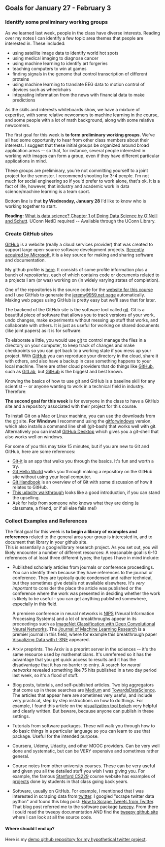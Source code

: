 ## Goals for January 27 - February 3

### Identify some preliminary working groups

As we learned last week, people in the class have diverse interests.  Reading over my notes
I can identify a few topic area themes that people are interested in.  These included:

- using satellite image data to identify world hot spots
- using medical imaging to diagnose cancer
- using machine learning to identify art forgeries
- teaching computers to win at games
- finding signals in the genome that control transcription of different proteins
- using machine learning to translate EEG data to motion control of devices such as wheelchairs
- integrating information from the news with financial data to make predictions

As the skills and interests whiteboards show, we have a mixture of expertise, with some relative newcomers
to machine learning in the course, and some people with a lot of math background, along with some relative
newcomers.  

The first goal for this week is **to form preliminary working groups.**  We've all had some opportunity
to hear from other class members about their interests.  I suggest that these initial groups be organized
around broad application areas -- so that, for instance, several people interested in working with images
can form a group, even if they have different particular applications in mind.   

These groups are preliminary, you're not committing yourself to a joint project for the semester.  I recommend
shooting for 3-4 people. I'm not much for social engineering so if you'd prefer to work alone, that's ok.  It is a fact of life, however, that industry and academic work in data science/machine learning is a team sport.

Bottom line is that **by Wednesday, January 28** I'd like to know who is working together to start.

**Reading:** [What is data science? Chapter 1 of Doing Data Science by O'Neill and Schutt](https://learning.oreilly.com/library/view/doing-data-science/9781449363871/ch01.html).  UConn NetID required -- Available through the UConn Library.


### Create GitHub sites 

[GitHub](http://www.github.com) is a website (really a cloud services provider) that was created to support large open-source software development projects.  [Recently acquired by Microsoft](https://news.microsoft.com/2018/06/04/microsoft-to-acquire-github-for-7-5-billion/), it is a key source for making and sharing software and documentation.  

My github profile is [here](https://github.com/jeremy9959).  It consists of some profile information plus
a bunch of *repositories*, each of which contains code or documents related to a  projects I am (or was)  working on 
(in widely varying states of completion). 

One of the repositories is the source code for the
[website for this course](https://github.com/jeremy9959/Math-5800-Spring-2020) and I use GitHub to generate
the [jeremy9959.net page](http://jeremy9959.net) automatically.  Making web pages using GitHub
is pretty easy but we'll save that for later.

The backend of the GitHub site is the software tool called [git](https://git-scm.com).  Git is a beautiful piece
of software that allows you to track versions of your work, undo changes, make experiments without messing up stuff
that works, and collaborate with others.  It is just as useful for working on shared documents (like joint papers)
as it is for software.  

To elaborate a little, you would use [git](https://git-scm.com) to control manage the files in a directory on
your computer, to keep track of changes and make checkpoints so you can get back to a working state if you mess
up your project.  With [GitHub](http://github.com) you can reproduce your directory in the cloud, share it with others,
and also have a backup in case something happens to your local machine.  There are other cloud providers
that do things like [GitHub](http://github.com), such as [GitLab](http://gitlab.com), but [GitHub](http://github.com)
is the biggest and best known.

Knowing the basics of how to use git and GitHub is a baseline skill for any scientist -- or anyone wanting to work in a technical field in industry.  Therefore:

**The second goal for this week** is for everyone in the class to have a GitHub site and a repository associated with
their project for this course.  



To install Git on a Mac or Linux machine, you can use the downloads from the [git](http://www.git-scm.com) site.
**For Windows** I  recommend using the [gitforwindows](https://gitforwindows.org) version, which 
also installs a command line shell (git-bash) that works well with git.  
Alternatively you can install [GitHub Desktop](http://desktop.github.com) which gives you a git-shell 
that also works well on windows.

For some of you this may take 15 minutes, but if you are new to Git and GitHub, here are some references:

- [Git-it](https://github.com/jlord/git-it-electron) is an app that walks you through the basics.  It's fun
and worth a try.  
- [Git Hello World](https://guides.github.com/activities/hello-world/) walks you through making a repository
on the GitHub site without using your local computer.
- [Git Handbook](https://guides.github.com/introduction/git-handbook/) is an overview of of Git with some discussion
of how it relates to GitHub.
- [This udacity walkthrough](https://blog.udacity.com/2015/06/a-beginners-git-github-tutorial.html) looks like a good
introduction, if you can stand the upselling.
- Ask for help from someone who knows what they are doing (a classmate, a friend, or if all else fails me!)

### Collect Examples and References

The final goal for this week is **to begin a library of examples and references** related to the general
area your group is interested in, and to document that library in your github site.  
This is essentially a google/library research project.  As you set out, you will likely encounter a number
of different resources: A reasonable goal is 6-10 references of at least three different types; 
the types I have in mind include:

- Published scholarly articles from journals or conference proceedings. You can identify them because they have references to the journal or conference. They are typically quite condensed and  rather technical, but they sometimes give details not available elsewhere. It's *very important* to consider the place the article was published or the conference where the work was presented in deciding whether the work is likely to be useful - you can get anything published somewhere, especially in this field. 

	A premiere conference in neural networks is [NIPS](https://papers.nips.cc/) (Neural Information Processing Systems) and a 
	lot of breakthroughs appear in its proceedings such as [ImageNet Classification with Deep Convolutional Neural Networks](https://papers.nips.cc/paper/4824-imagenet-classification-with-deep-convolutional-neural-networks.pdf).  The [Journal of Machine Learning Research](http://www.jmlr.org/) is a premier journal in this field, where for example this breakthrough paper [Visualizing Data with t-SNE](http://www.jmlr.org/papers/volume9/vandermaaten08a/vandermaaten08a.pdf) appeared.

- Arxiv preprints.  The Arxiv is a preprint server in the sciences -- it's the same resource used by mathematicians. It's
unrefereed so it has the advantage that you get quick access to results and it has the disadvantage that it has no
barrier to entry.  A search for *neural networks* revealed something like 75 hits published in a two day period 
last week, so it's a flood of stuff.

- Blog posts, tutorials, and self-published articles.  Two big aggregators that come up in these searches are [Medium](http://www.medium.com) and [TowardsDataScience](https://towardsdatascience.com/).  The articles that appear here are sometimes very useful, 
and include very practical, step by step instructions on how to do things. For example, I found this article
on the [visualization tool bokeh](https://towardsdatascience.com/data-visualization-with-bokeh-in-python-part-one-getting-started-a11655a467d4) very helpful and clearly written.  But beware, because anyone can publish in these settings.

- Tutorials from software packages.  These will walk you through how to do basic things in a particular language so you can learn to use that package.  Useful for the intended purpose.

- Coursera, Udemy, Udacity, and other MOOC providers.  Can be very well done and systematic, but
can be VERY expensive and sometimes rather general.

- Course notes from other university courses.  These can be very useful and given you all the detailed stuff you wish I was
giving you.  For example, the famous [Stanford CS229](http://http://cs229.stanford.edu/)  course website has examples
of [projects](http://cs229.stanford.edu/projects.html) done by students in that class going back years.

- Software, usually on GitHub.  For example, I mentioned that I was interested in scraping data from [twitter](http://twitter.com).  I googled "scrape twitter data python" and found this blog post: [How to Scrape Tweets from Twitter](https://towardsdatascience.com/how-to-scrape-tweets-from-twitter-59287e20f0f1). That blog post referred me to the software package
[tweepy](http://www.tweepy.org).  From there I could read the tweepy documentation AND find the [tweepy github site](https://github.com/tweepy/tweepy) where I can look at all the source code.

#### Where should I end up?

Here is my [demo github repository for my hypothetical twitter project](https://github.com/jeremy9959/Math5800-JTT-Demo/blob/master/README.md).
















